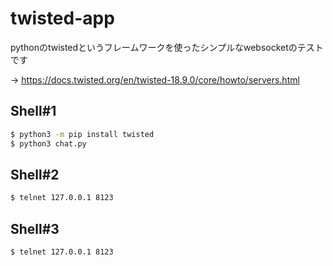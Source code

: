 # twisted-app

pythonのtwistedというフレームワークを使ったシンプルなwebsocketのテストです

-> https://docs.twisted.org/en/twisted-18.9.0/core/howto/servers.html

## Shell#1

```sh
$ python3 -m pip install twisted
$ python3 chat.py
```

## Shell#2

```sh
$ telnet 127.0.0.1 8123
```

## Shell#3

```sh
$ telnet 127.0.0.1 8123
```
